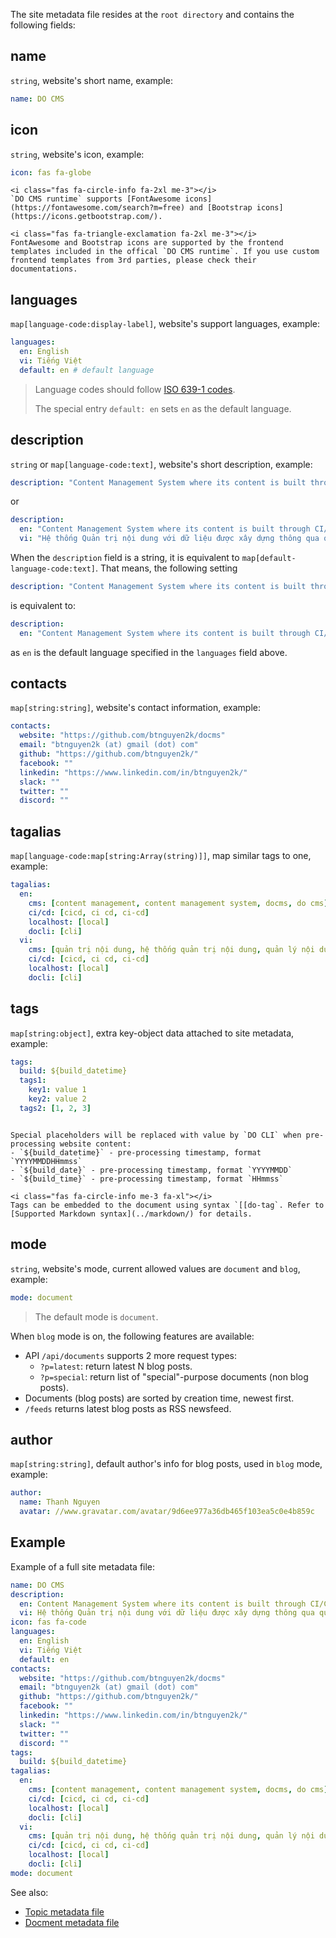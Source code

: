 The site metadata file resides at the `root directory` and contains the following fields:

## name

`string`, website's short name, example:
```yaml
name: DO CMS
```

## icon

`string`, website's icon, example:
```yaml
icon: fas fa-globe
```

```bs-alert info flex
<i class="fas fa-circle-info fa-2xl me-3"></i>
`DO CMS runtime` supports [FontAwesome icons](https://fontawesome.com/search?m=free) and [Bootstrap icons](https://icons.getbootstrap.com/).
```

```bs-alert warning flex
<i class="fas fa-triangle-exclamation fa-2xl me-3"></i>
FontAwesome and Bootstrap icons are supported by the frontend templates included in the offical `DO CMS runtime`. If you use custom frontend templates from 3rd parties, please check their documentations.
```

## languages

`map[language-code:display-label]`, website's support languages, example:
```yaml
languages:
  en: English
  vi: Tiếng Việt
  default: en # default language
```

> Language codes should follow [ISO 639-1 codes](https://en.wikipedia.org/wiki/List_of_ISO_639-1_codes).
>
> The special entry `default: en` sets `en` as the default language.

## description

`string` or `map[language-code:text]`, website's short description, example:
```yaml
description: "Content Management System where its content is built through CI/CD pipeline"
```

or
```yaml
description:
  en: "Content Management System where its content is built through CI/CD pipeline"
  vi: "Hệ thống Quản trị nội dung với dữ liệu được xây dựng thông qua qui trình CI/CD"
```

When the `description` field is a string, it is equivalent to `map[default-language-code:text]`. That means, the following setting
```yaml
description: "Content Management System where its content is built through CI/CD pipeline"
```
is equivalent to:
```yaml
description:
  en: "Content Management System where its content is built through CI/CD pipeline"
```
as `en` is the default language specified in the `languages` field above.

## contacts

`map[string:string]`, website's contact information, example:
```yaml
contacts:
  website: "https://github.com/btnguyen2k/docms"
  email: "btnguyen2k (at) gmail (dot) com"
  github: "https://github.com/btnguyen2k/"
  facebook: ""
  linkedin: "https://www.linkedin.com/in/btnguyen2k/"
  slack: ""
  twitter: ""
  discord: ""
```

## tagalias

`map[language-code:map[string:Array(string)]]`, map similar tags to one, example:
```yaml
tagalias:
  en:
    cms: [content management, content management system, docms, do cms]
    ci/cd: [cicd, ci cd, ci-cd]
    localhost: [local]
    docli: [cli]
  vi:
    cms: [quản trị nội dung, hệ thống quản trị nội dung, quản lý nội dung, hệ thống quản lý nội dung, docms, do cms]
    ci/cd: [cicd, ci cd, ci-cd]
    localhost: [local]
    docli: [cli]
```

## tags

`map[string:object]`, extra key-object data attached to site metadata, example:
```yaml
tags:
  build: ${build_datetime}
  tags1:
    key1: value 1
    key2: value 2
  tags2: [1, 2, 3]
```

```bs-alert primary

Special placeholders will be replaced with value by `DO CLI` when pre-processing website content:
- `${build_datetime}` - pre-processing timestamp, format `YYYYMMDDHHmmss`
- `${build_date}` - pre-processing timestamp, format `YYYYMMDD`
- `${build_time}` - pre-processing timestamp, format `HHmmss`
```

```bs-alert info flex
<i class="fas fa-circle-info me-3 fa-xl"></i>
Tags can be embedded to the document using syntax `[[do-tag`. Refer to [Supported Markdown syntax](../markdown/) for details.
```

## mode

`string`, website's mode, current allowed values are `document` and `blog`, example:
```yaml
mode: document
```

> The default mode is `document`.

When `blog` mode is on, the following features are available:
- API `/api/documents` supports 2 more request types:
  - `?p=latest`: return latest N blog posts.
  - `?p=special`: return list of "special"-purpose documents (non blog posts).
- Documents (blog posts) are sorted by creation time, newest first.
- `/feeds` returns latest blog posts as RSS newsfeed.

## author

`map[string:string]`, default author's info for blog posts, used in `blog` mode, example:
```yaml
author:
  name: Thanh Nguyen
  avatar: //www.gravatar.com/avatar/9d6ee977a36db465f103ea5c0e4b859c
```

## Example

Example of a full site metadata file:
```yaml
name: DO CMS
description:
  en: Content Management System where its content is built through CI/CD pipeline
  vi: Hệ thống Quản trị nội dung với dữ liệu được xây dựng thông qua qui trình CI/CD
icon: fas fa-code
languages:
  en: English
  vi: Tiếng Việt
  default: en
contacts:
  website: "https://github.com/btnguyen2k/docms"
  email: "btnguyen2k (at) gmail (dot) com"
  github: "https://github.com/btnguyen2k/"
  facebook: ""
  linkedin: "https://www.linkedin.com/in/btnguyen2k/"
  slack: ""
  twitter: ""
  discord: ""
tags:
  build: ${build_datetime}
tagalias:
  en:
    cms: [content management, content management system, docms, do cms]
    ci/cd: [cicd, ci cd, ci-cd]
    localhost: [local]
    docli: [cli]
  vi:
    cms: [quản trị nội dung, hệ thống quản trị nội dung, quản lý nội dung, hệ thống quản lý nội dung, docms, do cms]
    ci/cd: [cicd, ci cd, ci-cd]
    localhost: [local]
    docli: [cli]
mode: document
```

See also:
- [Topic metadata file](../topicmetadata/)
- [Docment metadata file](../documentmetadata/)
